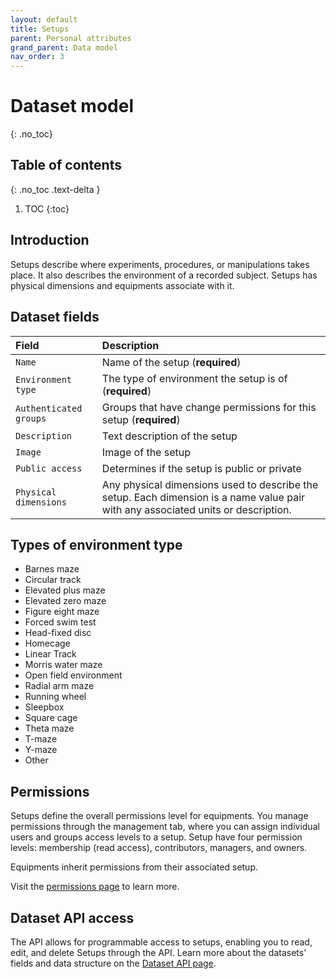```yaml
---
layout: default
title: Setups
parent: Personal attributes
grand_parent: Data model
nav_order: 3
---
```


# Dataset model
{: .no_toc}

## Table of contents
{: .no_toc .text-delta }

1. TOC
{:toc}

## Introduction 

Setups describe where experiments, procedures, or manipulations takes place. It also describes the environment of a recorded subject. Setups has physical dimensions and equipments associate with it.

## Dataset fields

| Field                | Description |
|:---------------------|:------------|
| `Name`                 | Name of the setup (**required**) |
| `Environment type`     | The type of environment the setup is of (**required**)|
| `Authenticated groups` | Groups that have change permissions for this setup (**required**) |
| `Description`          | Text description of the setup |
| `Image`				   | Image of the setup|
| `Public access`        | Determines if the setup is public or private |
| `Physical dimensions`  | Any physical dimensions used to describe the setup. Each dimension is a name value pair with any associated units or description. |

## Types of environment type

- Barnes maze
- Circular track
- Elevated plus maze
- Elevated zero maze
- Figure eight maze
- Forced swim test
- Head-fixed disc
- Homecage
- Linear Track
- Morris water maze
- Open field environment
- Radial arm maze
- Running wheel
- Sleepbox
- Square cage
- Theta maze
- T-maze
- Y-maze
- Other

## Permissions

Setups define the overall permissions level for equipments. You manage permissions through the management tab, where you can assign individual users and groups access levels to a setup. Setup have four permission levels: membership (read access), contributors, managers, and owners.

Equipments inherit permissions from their associated setup.

Visit the [permissions page]({{"datamodel/permission}}) to learn more. 

## Dataset API access

The API allows for programmable access to setups, enabling you to read, edit, and delete Setups through the API. Learn more about the datasets' fields and data structure on the [Dataset API page]({{"api/personal_attributes/experimentalsetup/"|absolute_url}}).